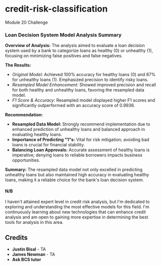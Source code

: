 # credit-risk-classification
Module 20 Challenge


### Loan Decision System Model Analysis Summary

**Overview of Analysis:**
The analysis aimed to evaluate a loan decision system used by a bank to categorize loans as healthy (0) or unhealthy (1), focusing on minimizing false positives and false negatives.

**The Results:**
- *Original Model:* Achieved 100% accuracy for healthy loans (0) and 87% for unhealthy loans (1). Emphasized precision to identify risky loans.
- *Resampled Model Enhancement:* Showed improved precision and recall for both healthy and unhealthy loans, favoring the resampled data model.
- *F1 Score & Accuracy:* Resampled model displayed higher F1 scores and significantly outperformed with an accuracy score of 0.9936.

**Recommendation:**
- **Resampled Data Model:** Strongly recommend implementation due to enhanced prediction of unhealthy loans and balanced approach in evaluating healthy loans.
- **Importance of Predicting "1"s:** Vital for risk mitigation; avoiding bad loans is crucial for financial stability.
- **Balancing Loan Approvals:** Accurate assessment of healthy loans is imperative; denying loans to reliable borrowers impacts business opportunities.

**Summary:**
The resampled data model not only excelled in predicting unhealthy loans but also maintained high accuracy in evaluating healthy loans, making it a reliable choice for the bank's loan decision system.

#### N/B 
I haven't attained expert level in credit risk analysis, but I'm dedicated to exploring and understanding the most effective models for this field. I'm continuously learning about new technologies that can enhance credit analysis and am open to gaining more expertise in determining the best tools for analysis in this area.

## Credits
- **Justin Bisal** - TA
- **James Newman** - TA
- **Ask BCS tutor**
